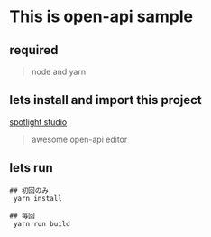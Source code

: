 # This is open-api sample


## required

> node and yarn

## lets install and import this project

[spotlight studio](https://stoplight.io/studio/)

> awesome open-api editor

## lets run

```
## 初回のみ
 yarn install

## 毎回
 yarn run build
 ```
